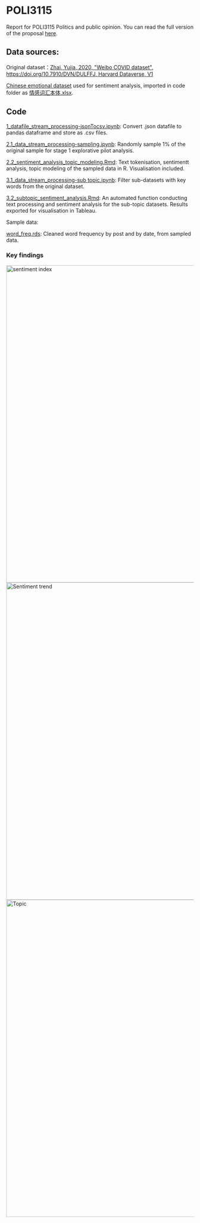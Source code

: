 # POLI3115

Report for POLI3115 Politics and public opinion. You can read the full version of the proposal [here](https://github.com/Yvonne27Jin/POLI3115/blob/main/Final%20Research%20Proposal.pdf).

## Data sources:

Original dataset：[Zhai, Yujia, 2020, "Weibo COVID dataset", https://doi.org/10.7910/DVN/DULFFJ, Harvard Dataverse, V1](https://dataverse.harvard.edu/dataset.xhtml?persistentId=doi:10.7910/DVN/DULFFJ)

[Chinese emotional dataset](http://ir.dlut.edu.cn/info/1013/1142.htm) used for sentiment analysis, imported in code folder as [情感词汇本体.xlsx](https://github.com/Yvonne27Jin/POLI3115/blob/main/code/情感词汇本体.xlsx).



## Code

[1_datafile_stream_processing-jsonTocsv.ipynb](https://github.com/Yvonne27Jin/POLI3115/blob/main/code/1_datafile_stream_processing-jsonTocsv.ipynb): Convert .json datafile to pandas dataframe and store as .csv files.

[2.1_data_stream_processing-sampling.ipynb](https://github.com/Yvonne27Jin/POLI3115/blob/main/code/2.1_data_stream_processing-sampling.ipynb): Randomly sample 1% of the original sample for stage 1 explorative pilot analysis.

[2.2_sentiment_analysis_topic_modeling.Rmd](https://github.com/Yvonne27Jin/POLI3115/blob/main/code/2.2_sentiment_analysis_topic_modeling.Rmd): Text tokenisation, sentimentt analysis, topic modeling of the sampled data in R. Visualisation included.

[3.1_data_stream_processing-sub topic.ipynb](https://github.com/Yvonne27Jin/POLI3115/blob/main/code/3.1_data_stream_processing-subtopic.ipynb): Filter sub-datasets with key words from the original dataset.

[3.2_subtopic_sentiment_analysis.Rmd](https://github.com/Yvonne27Jin/POLI3115/blob/main/code/3.2_subtopic_sentiment_analysis.Rmd): An automated function conducting text processing and sentiment analysis for the sub-topic datasets. Results exported for visualisation in Tableau.



Sample data:

[word_freq.rds](https://github.com/Yvonne27Jin/POLI3115/blob/main/code/word_freq.rds): Cleaned word frequency by post and by date, from sampled data.

### Key findings
<img width="850" alt="sentiment index" src="https://github.com/user-attachments/assets/68f53705-4301-41b8-bd35-11dc6660ccf1">

<img width="850" alt="Sentiment trend" src="https://github.com/user-attachments/assets/2c427768-f39d-4f1d-9313-675718ec38be">

<img width="850" alt="Topic" src="https://github.com/user-attachments/assets/0e3c582b-8c4c-4a1a-8f95-0e0fb7fff54c">



